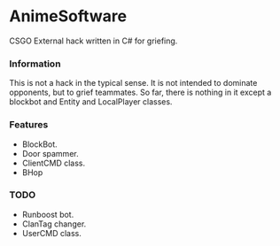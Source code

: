 # AnimeSoftware
CSGO External hack written in C# for griefing.

### Information
This is not a hack in the typical sense.  It is not intended to dominate opponents, but to grief teammates.  So far, there is nothing in it except a blockbot and Entity and LocalPlayer classes.

### Features
- BlockBot.
- Door spammer.
- ClientCMD class.
- BHop

### TODO
- Runboost bot.
- ClanTag changer.
- UserCMD class.
